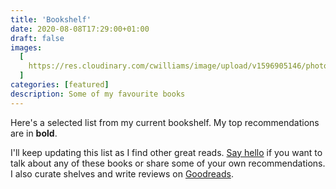 ```yaml
---
title: 'Bookshelf'
date: 2020-08-08T17:29:00+01:00
draft: false
images:
  [
    https://res.cloudinary.com/cwilliams/image/upload/v1596905146/photo-1593814013328-6041acc27094.jpg,
  ]
categories: [featured]
description: Some of my favourite books
---
```


Here's a selected list from my current bookshelf. My top recommendations are in **bold**.

I'll keep updating this list as I find other great reads. [Say hello](https://twitter.com/chidiwilliams__) if you want to talk about any of these books or share some of your own recommendations. I also curate shelves and write reviews on [Goodreads](https://www.goodreads.com/user/show/64479598-chidi-williams).
